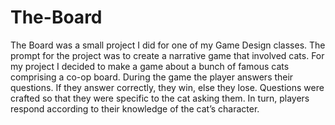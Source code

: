 # The-Board
The Board was a small project I did for one of my Game Design classes. The prompt for the project was to create a narrative game that involved cats. For my project I decided to make a game about a bunch of famous cats comprising a co-op board. During the game the player answers their questions. If they answer correctly, they win, else they lose. Questions were crafted so that they were specific to the cat asking them. In turn, players respond according to their knowledge of the cat’s character. 
